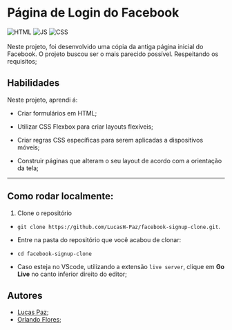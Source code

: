 # Página de Login do Facebook
![HTML](https://img.shields.io/badge/HTML-239120?style=for-the-badge&logo=html5&logoColor=white) ![JS](https://img.shields.io/badge/JavaScript-F7DF1E?style=for-the-badge&logo=javascript&logoColor=black) ![CSS](https://img.shields.io/badge/CSS3-1572B6?style=for-the-badge&logo=css3&logoColor=white) 
<br>  
Neste projeto, foi desenvolvido uma cópia da antiga página inicial do Facebook. O projeto buscou ser o mais parecido possível. Respeitando os requisitos;


## Habilidades

Neste projeto, aprendi á:

* Criar formulários em HTML;

  

* Utilizar CSS Flexbox para criar layouts flexíveis;

  

* Criar regras CSS específicas para serem aplicadas a dispositivos móveis;

  

* Construir páginas que alteram o seu layout de acordo com a orientação da tela;

  

---
## Como rodar localmente:
1. Clone o repositório

*  `git clone https://github.com/LucasH-Paz/facebook-signup-clone.git`.

* Entre na pasta do repositório que você acabou de clonar:

*  `cd facebook-signup-clone`
* Caso esteja no VScode, utilizando a extensão `live server`, clique em **Go Live** no canto inferior direito do editor;

## Autores
* [Lucas Paz](https://github.com/LucasH-Paz);
* [Orlando Flores](https://github.com/o-flores);